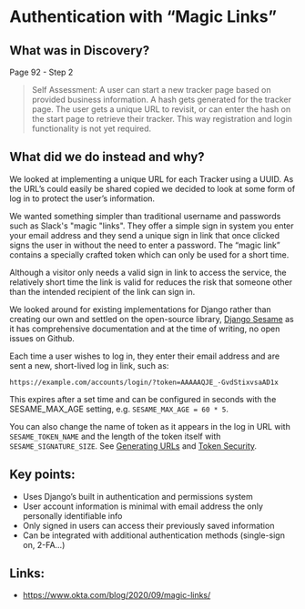 # Authentication with “Magic Links”

## What was in Discovery?

Page 92 - Step 2

> Self Assessment: A user can start a new tracker page based on provided business information. A hash gets generated for the tracker page. The user gets a unique URL to revisit, or can enter the hash on the start page to retrieve their tracker. This way registration and login functionality is not yet required.

## What did we do instead and why?

We looked at implementing a unique URL for each Tracker using a UUID. As the URL’s could easily be shared copied we decided to look at some form of log in to protect the user’s information.

We wanted something simpler than traditional username and passwords such as Slack's "magic "links". They offer a simple sign in system you enter your email address and they send a unique sign in link that once clicked signs the user in without the need to enter a password. The “magic link” contains a specially crafted token which can only be used for a short time.

Although a visitor only needs a valid sign in link to access the service, the relatively short time the link is valid for reduces the risk that someone other than the intended recipient of the link can sign in.

We looked around for existing implementations for Django rather than creating our own and settled on the open-source library, [Django Sesame](https://github.com/aaugustin/django-sesame) as it has comprehensive documentation and at the time of writing, no open issues on Github.

Each time a user wishes to log in, they enter their email address and are sent a new, short-lived log in link, such as:

    https://example.com/accounts/login/?token=AAAAAQJE_-GvdStixvsaAD1x

This expires after a set time and can be configured in seconds with the SESAME_MAX_AGE setting, e.g. `SESAME_MAX_AGE = 60 * 5`.

You can also change the name of token as it appears in the log in URL with `SESAME_TOKEN_NAME` and the length of the token itself with `SESAME_SIGNATURE_SIZE`. See [Generating URLs](https://github.com/aaugustin/django-sesame#generating-urls) and [Token Security](https://github.com/aaugustin/django-sesame#tokens-security).

## Key points:

- Uses Django’s built in authentication and permissions system
- User account information is minimal with email address the only personally identifiable info
- Only signed in users can access their previously saved information
- Can be integrated with additional authentication methods (single-sign on, 2-FA…)

## Links:

- https://www.okta.com/blog/2020/09/magic-links/
